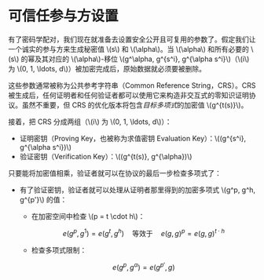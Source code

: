 # 可信任参与方设置

有了密码学配对，我们现在就准备去设置安全公开且可复用的参数了。假定我们让一个诚实的参与方来生成秘密值 \\(s\\) 和 \\(\alpha\\)。当 \\(\alpha\\) 和所有必要的 \\(s\\) 的幂及其对应的 \\(\alpha\\)-移位 \\(g^\alpha, g^{s^i}, g^{\alpha s^i}\\)（\\(i\\) 为 \\(0, 1, \ldots, d\\)）被加密完成后，原始数据就必须要被删除。

这些参数通常被称为公共参考字符串（Common Reference String，CRS）。CRS 被生成后，任何证明者和任何验证者都可以使用它来构造非交互式的零知识证明协议。虽然不重要，但 CRS 的优化版本将包含*目标多项式*的加密值 \\(g^{t(s)}\\)。

接着，把 CRS 分成两组（\\(i\\) 为 \\(0, 1, \ldots, d\\)）：

* 证明密钥（Proving Key，也被称为求值密钥 Evaluation Key）：\\((g^{s^i}, g^{\alpha s^i})\\)
* 验证密钥（Verification Key）：\\((g^{t(s)}, g^{\alpha})\\)

只要能将加密值相乘，验证者就可以在协议的最后一步检查多项式了：

* 有了验证密钥，验证者就可以处理从证明者那里得到的加密多项式 \\(g^p, g^h, g^{p'}\\) 的值：
  * 在加密空间中检查 \\(p = t \cdot h\\)：

    $$e\left(g^p, g^1\right) = e\left(g^t, g^h\right) \quad\text{等效于}\quad e\left(g, g\right)^{p} = e\left(g, g\right)^{t \cdot h}$$

  * 检查多项式限制：

    $$e\left(g^p, g^\alpha\right) = e\left(g^{p'}, g\right)$$
